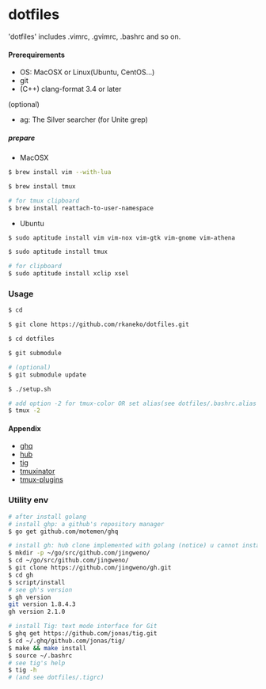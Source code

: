 dotfiles
====================
'dotfiles' includes .vimrc, .gvimrc, .bashrc and so on.

#### Prerequirements
+ OS: MacOSX or Linux(Ubuntu, CentOS...)
+ git
+ (C++) clang-format 3.4 or later

(optional)
+ ag: The Silver searcher (for Unite grep)

##### prepare
+ MacOSX

```bash
$ brew install vim --with-lua

$ brew install tmux

# for tmux clipboard
$ brew install reattach-to-user-namespace
```

+ Ubuntu

```bash
$ sudo aptitude install vim vim-nox vim-gtk vim-gnome vim-athena

$ sudo aptitude install tmux

# for clipboard
$ sudo aptitude install xclip xsel
```

### Usage

```bash
$ cd

$ git clone https://github.com/rkaneko/dotfiles.git

$ cd dotfiles

$ git submodule

# (optional)
$ git submodule update

$ ./setup.sh

# add option -2 for tmux-color OR set alias(see dotfiles/.bashrc.alias
$ tmux -2
```

#### Appendix
+ [ghq](https://github.com/motemen/ghq)
+ [hub](https://github.com/github/hub)
+ [tig](https://github.com/jonas/tig)
+ [tmuxinator](https://github.com/tmuxinator/tmuxinator)
+ [tmux-plugins](https://github.com/tmux-plugins)

### Utility env
```bash
# after install golang
# install ghp: a github's repository manager
$ go get github.com/motemen/ghq

# install gh: hub clone implemented with golang (notice) u cannot install gh with ghq or go get
$ mkdir -p ~/go/src/github.com/jingweno/
$ cd ~/go/src/github.com/jingweno/
$ git clone https://github.com/jingweno/gh.git
$ cd gh
$ script/install
# see gh's version
$ gh version
git version 1.8.4.3
gh version 2.1.0

# install Tig: text mode interface for Git
$ ghq get https://github.com/jonas/tig.git
$ cd ~/.ghq/github.com/jonas/tig/
$ make && make install
$ source ~/.bashrc
# see tig's help 
$ tig -h
# (and see dotfiles/.tigrc)
```
